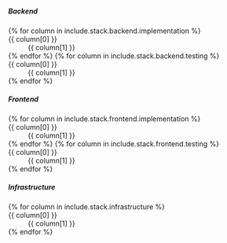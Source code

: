 ##### Backend

<dl>
{% for column in include.stack.backend.implementation %}
    <dt>{{ column[0] }}</dt>
    <dd>{{ column[1] }}</dd>
{% endfor %}
{% for column in include.stack.backend.testing %}
    <dt>{{ column[0] }}</dt>
    <dd>{{ column[1] }}</dd>
{% endfor %}
</dl>

##### Frontend

<dl>
{% for column in include.stack.frontend.implementation %}
    <dt>{{ column[0] }}</dt>
    <dd>{{ column[1] }}</dd>
{% endfor %}
{% for column in include.stack.frontend.testing %}
    <dt>{{ column[0] }}</dt>
    <dd>{{ column[1] }}</dd>
{% endfor %}
</dl>

##### Infrastructure

<dl>
{% for column in include.stack.infrastructure %}
    <dt>{{ column[0] }}</dt>
    <dd>{{ column[1] }}</dd>
{% endfor %}
</dl>